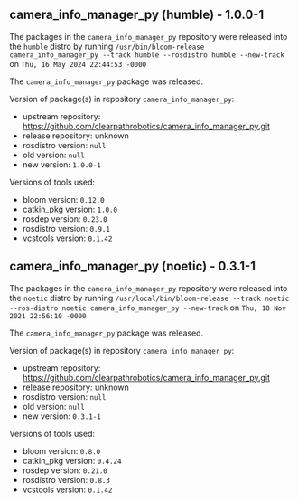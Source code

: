 ## camera_info_manager_py (humble) - 1.0.0-1

The packages in the `camera_info_manager_py` repository were released into the `humble` distro by running `/usr/bin/bloom-release camera_info_manager_py --track humble --rosdistro humble --new-track` on `Thu, 16 May 2024 22:44:53 -0000`

The `camera_info_manager_py` package was released.

Version of package(s) in repository `camera_info_manager_py`:

- upstream repository: https://github.com/clearpathrobotics/camera_info_manager_py.git
- release repository: unknown
- rosdistro version: `null`
- old version: `null`
- new version: `1.0.0-1`

Versions of tools used:

- bloom version: `0.12.0`
- catkin_pkg version: `1.0.0`
- rosdep version: `0.23.0`
- rosdistro version: `0.9.1`
- vcstools version: `0.1.42`


## camera_info_manager_py (noetic) - 0.3.1-1

The packages in the `camera_info_manager_py` repository were released into the `noetic` distro by running `/usr/local/bin/bloom-release --track noetic --ros-distro noetic camera_info_manager_py --new-track` on `Thu, 18 Nov 2021 22:56:10 -0000`

The `camera_info_manager_py` package was released.

Version of package(s) in repository `camera_info_manager_py`:

- upstream repository: https://github.com/clearpathrobotics/camera_info_manager_py.git
- release repository: unknown
- rosdistro version: `null`
- old version: `null`
- new version: `0.3.1-1`

Versions of tools used:

- bloom version: `0.8.0`
- catkin_pkg version: `0.4.24`
- rosdep version: `0.21.0`
- rosdistro version: `0.8.3`
- vcstools version: `0.1.42`



